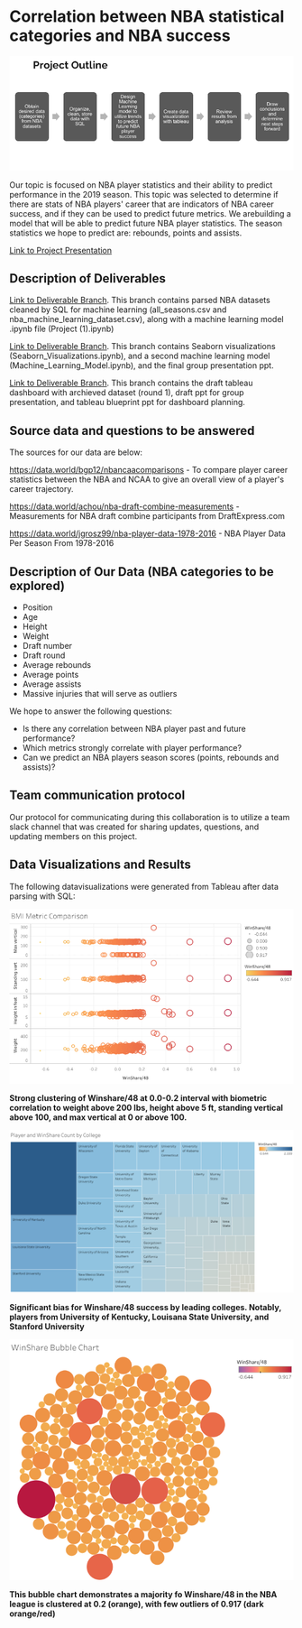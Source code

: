 # Correlation between NBA statistical categories and NBA success

![alt_text](https://github.com/NassimNatA/DataAnalytics_FinalProject/blob/Nassim_Ataii/ProjectOverview.png)

Our topic is focused on NBA player statistics and their ability to predict performance in the 2019 season. This topic was selected to determine if there are stats of NBA players' career that are indicators of NBA career success, and if they can be used to predict future metrics. We arebuilding a model that will be able to predict future NBA player statistics. The season statistics we hope to predict are: rebounds, points and assists.

[Link to Project Presentation](https://github.com/NassimNatA/DataAnalytics_FinalProject/blob/Iliana_Portugal/Week%203_TriangleDraftPresentation_Edited.pptx.pdf)

## Description of Deliverables 
[Link to Deliverable Branch](https://github.com/NassimNatA/DataAnalytics_FinalProject/tree/Eric_Ralston). This branch contains parsed NBA datasets cleaned by SQL for machine learning (all_seasons.csv and nba_machine_learning_dataset.csv), along with a  machine learning model .ipynb file (Project (1).ipynb)

[Link to Deliverable Branch](https://github.com/NassimNatA/DataAnalytics_FinalProject/tree/Iliana_Portugal). This branch contains Seaborn visualizations (Seaborn_Visualizations.ipynb), and a second machine learning model (Machine_Learning_Model.ipynb), and the final group presentation ppt. 

[Link to Deliverable Branch](https://github.com/NassimNatA/DataAnalytics_FinalProject/tree/Nassim_Ataii). This branch contains the draft tableau dashboard with archieved dataset (round 1), draft ppt for group presentation, and tableau blueprint ppt for dashboard planning. 

## Source data and questions to be answered 
The sources for our data are below: 

https://data.world/bgp12/nbancaacomparisons - To compare player career statistics between the NBA and NCAA to give an overall view of a player's career trajectory.

https://data.world/achou/nba-draft-combine-measurements - Measurements for NBA draft combine participants from DraftExpress.com

https://data.world/jgrosz99/nba-player-data-1978-2016 - NBA Player Data Per Season From 1978-2016

## Description of Our Data (NBA categories to be explored)

- Position
- Age
- Height
- Weight
- Draft number
- Draft round
- Average rebounds
- Average points
- Average assists
- Massive injuries that will serve as outliers

We hope to answer the following questions: 
- Is there any correlation between NBA player past and future performance?
- Which metrics strongly correlate with player performance?
- Can we predict an NBA players season scores (points, rebounds and assists)?

## Team communication protocol
Our protocol for communicating during this collaboration is to utilize a team slack channel that was created for sharing updates, questions, and updating members on this project. 

## Data Visualizations and Results 

The following datavisualizations were generated from Tableau after data parsing with SQL: 

![alt_text](https://github.com/NassimNatA/DataAnalytics_FinalProject/blob/Iliana_Portugal/BMI%20Metric%20Comparison.png)

**Strong clustering of Winshare/48 at 0.0-0.2 interval with biometric correlation to weight above 200 lbs, height above 5 ft, standing vertical above 100, and max vertical at 0 or above 100.**

![alt_text](https://github.com/NassimNatA/DataAnalytics_FinalProject/blob/Iliana_Portugal/Player%20and%20WinShare%20Count%20by%20College.png)

**Significant bias for Winshare/48 success by leading colleges. Notably, players from University of Kentucky, Louisana State University, and Stanford University**

![alt_text](https://github.com/NassimNatA/DataAnalytics_FinalProject/blob/Iliana_Portugal/WinShare%20Bubble%20Chart.png)

**This bubble chart demonstrates a majority fo Winshare/48 in the NBA league is clustered at 0.2 (orange), with few outliers of 0.917 (dark orange/red)**


